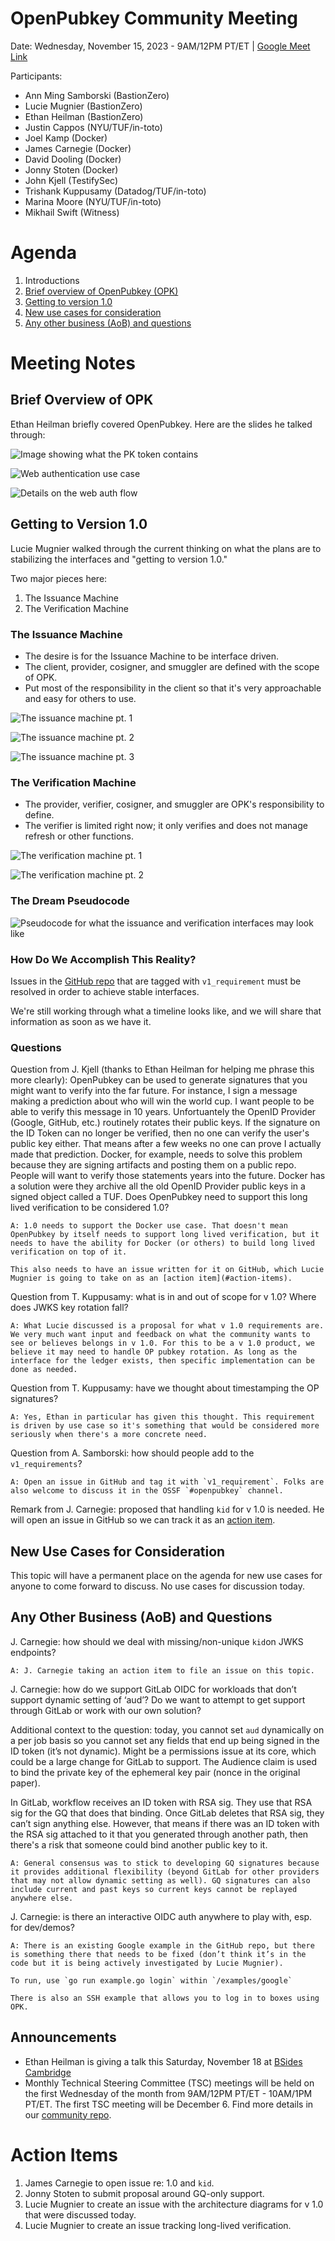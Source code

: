 # OpenPubkey Community Meeting

Date: Wednesday, November 15, 2023 - 9AM/12PM PT/ET | [Google Meet Link](https://meet.google.com/oom-qgcz-wsy)

Participants:
* Ann Ming Samborski (BastionZero)
* Lucie Mugnier (BastionZero)
* Ethan Heilman (BastionZero)
* Justin Cappos (NYU/TUF/in-toto)
* Joel Kamp (Docker)
* James Carnegie (Docker)
* David Dooling  (Docker)
* Jonny Stoten  (Docker)
* John Kjell (TestifySec)
* Trishank Kuppusamy (Datadog/TUF/in-toto)
* Marina Moore (NYU/TUF/in-toto)
* Mikhail Swift (Witness)

# Agenda
1. Introductions
2. [Brief overview of OpenPubkey (OPK)](#brief-overview-of-opk)
3. [Getting to version 1.0](#getting-to-version-10)
4. [New use cases for consideration](#new-use-cases-for-consideration)
5. [Any other business (AoB) and questions](#any-other-business-aob-and-questions)

# Meeting Notes

## Brief Overview of OPK
Ethan Heilman briefly covered OpenPubkey. Here are the slides he talked through:

![Image showing what the PK token contains](./resources/pk-token.png)

![Web authentication use case](./resources/use-case-web-auth.png)

![Details on the web auth flow](./resources/opk-details.png)


## Getting to Version 1.0

Lucie Mugnier walked through the current thinking on what the plans are to stabilizing the interfaces and "getting to version 1.0."

Two major pieces here: 
1. The Issuance Machine 
2. The Verification Machine

### The Issuance Machine

* The desire is for the Issuance Machine to be interface driven.
* The client, provider, cosigner, and smuggler are defined with the scope of OPK. 
* Put most of the responsibility in the client so that it's very approachable and easy for others to use.

![The issuance machine pt. 1](./resources/issuance-pt-1.png)

![The issuance machine pt. 2](./resources/issuance-pt-2.png)

![The issuance machine pt. 3](./resources/issuance-pt-3.png)


### The Verification Machine

* The provider, verifier, cosigner, and smuggler are OPK's responsibility to define.
* The verifier is limited right now; it only verifies and does not manage refresh or other functions.

![The verification machine pt. 1](./resources/verification-pt-1.png)

![The verification machine pt. 2](./resources/verficiation-pt-2.png)

### The Dream Pseudocode

![Pseudocode for what the issuance and verification interfaces may look like](./resources/dream-pseudocode.png)

### How Do We Accomplish This Reality?

Issues in the [GitHub repo](https://github.com/openpubkey/openpubkey) that are tagged with `v1_requirement` must be resolved in order to achieve stable interfaces. 

We're still working through what a timeline looks like, and we will share that information as soon as we have it. 

### Questions

Question from J. Kjell (thanks to Ethan Heilman for helping me phrase this more clearly): OpenPubkey can be used to generate signatures that you might want to verify into the far future. For instance, I sign a message making a prediction about who will win the world cup. I want people to be able to verify this message in 10 years. Unfortuantely the OpenID Provider (Google, GitHub, etc.) routinely rotates their public keys. If the signature on the ID Token can no longer be verified, then no one can verify the user's public key either. That means after a few weeks no one can prove I actually made that prediction. Docker, for example, needs to solve this problem because they are signing artifacts and posting them on a public repo. People will want to verify those statements years into the future. Docker has a solution were they archive all the old OpenID Provider public keys in a signed object called a TUF. Does OpenPubkey need to support this long lived verification to be considered 1.0? 

    A: 1.0 needs to support the Docker use case. That doesn't mean OpenPubkey by itself needs to support long lived verification, but it needs to have the ability for Docker (or others) to build long lived verification on top of it.

    This also needs to have an issue written for it on GitHub, which Lucie Mugnier is going to take on as an [action item](#action-items).

Question from T. Kuppusamy: what is in and out of scope for v 1.0? Where does JWKS key rotation fall?

    A: What Lucie discussed is a proposal for what v 1.0 requirements are. We very much want input and feedback on what the community wants to see or believes belongs in v 1.0. For this to be a v 1.0 product, we believe it may need to handle OP pubkey rotation. As long as the interface for the ledger exists, then specific implementation can be done as needed.

Question from T. Kuppusamy: have we thought about timestamping the OP signatures?

    A: Yes, Ethan in particular has given this thought. This requirement is driven by use case so it's something that would be considered more seriously when there's a more concrete need.

Question from A. Samborski: how should people add to the `v1_requirements`?

    A: Open an issue in GitHub and tag it with `v1_requirement`. Folks are also welcome to discuss it in the OSSF `#openpubkey` channel.

Remark from J. Carnegie: proposed that handling `kid` for v 1.0 is needed. He will open an issue in GitHub so we can track it as an [action item](#action-items). 

## New Use Cases for Consideration

This topic will have a permanent place on the agenda for new use cases for anyone to come forward to discuss. No use cases for discussion today. 

## Any Other Business (AoB) and Questions

J. Carnegie: how should we deal with missing/non-unique `kid`on JWKS endpoints?
    
    A: J. Carnegie taking an action item to file an issue on this topic.

J. Carnegie: how do we support GitLab OIDC for workloads that don’t support dynamic setting of  ‘aud’? Do we want to attempt to get support through GitLab or work with our own solution?

Additional context to the question: today, you cannot set `aud` dynamically on a per job basis so you cannot set any fields that end up being signed in the ID token (it’s not dynamic). Might be a permissions issue at its core, which could be a large change for GitLab to support. The Audience claim is used to bind the private key of the ephemeral key pair (nonce in the original paper).

In GitLab, workflow receives an ID token with RSA sig. They use that RSA sig for the GQ that does that binding. Once GitLab deletes that RSA sig, they can’t sign anything else. However, that means if there was an ID token with the RSA sig attached to it that you generated through another path, then there's a risk that someone could bind another public key to it.

    A: General consensus was to stick to developing GQ signatures because it provides additional flexibility (beyond GitLab for other providers that may not allow dynamic setting as well). GQ signatures can also include current and past keys so current keys cannot be replayed anywhere else. 

J. Carnegie: is there an interactive OIDC auth anywhere to play with, esp. for dev/demos?
   
    A: There is an existing Google example in the GitHub repo, but there is something there that needs to be fixed (don’t think it’s in the code but it is being actively investigated by Lucie Mugnier). 

    To run, use `go run example.go login` within `/examples/google`
    
    There is also an SSH example that allows you to log in to boxes using OPK.

## Announcements

* Ethan Heilman is giving a talk this Saturday, November 18 at [BSides Cambridge](https://bsidescambridgema.org/)
* Monthly Technical Steering Committee (TSC) meetings will be held on the first Wednesday of the month from 9AM/12PM PT/ET - 10AM/1PM PT/ET. The first TSC meeting will be December 6. Find more details in our [community repo](https://github.com/openpubkey/community#technical-steering-committee-meetings). 

# Action Items

1. James Carnegie to open issue re: 1.0 and `kid`.
2. Jonny Stoten to submit proposal around GQ-only support.
3. Lucie Mugnier to create an issue with the architecture diagrams for v 1.0 that were discussed today.
4. Lucie Mugnier to create an issue tracking long-lived verification.